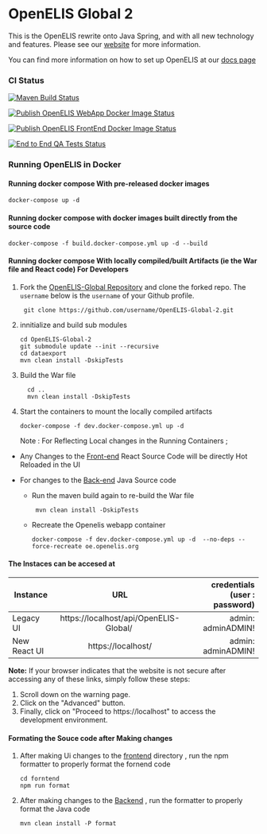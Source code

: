 # OpenELIS Global 2

This is the OpenELIS rewrite onto Java Spring, and with all new technology and
features. Please see our [website](http://www.openelis-global.org/) for more
information.

You can find more information on how to set up OpenELIS at our
[docs page](http://docs.openelis-global.org/)

### CI Status

[![Maven Build Status](https://github.com/I-TECH-UW/OpenELIS-Global-2/actions/workflows/ci.yml/badge.svg)](https://github.com/I-TECH-UW/OpenELIS-Global-2/actions/workflows/ci.yml)

[![Publish OpenELIS WebApp Docker Image Status](https://github.com/I-TECH-UW/OpenELIS-Global-2/actions/workflows/publish.yml/badge.svg)](https://github.com/I-TECH-UW/OpenELIS-Global-2/actions/workflows/publish.yml)

[![Publish OpenELIS FrontEnd Docker Image Status](https://github.com/I-TECH-UW/OpenELIS-Global-2/actions/workflows/publish-frontend.yml/badge.svg)](https://github.com/I-TECH-UW/OpenELIS-Global-2/actions/workflows/publish-frontend.yml)

[![End to End QA Tests Status](https://github.com/I-TECH-UW/OpenELIS-Global-2/actions/workflows/frontend-qa.yml/badge.svg)](https://github.com/I-TECH-UW/OpenELIS-Global-2/actions/workflows/frontend-qa.yml)

### Running OpenELIS in Docker

#### Running docker compose With pre-released docker images

    docker-compose up -d

#### Running docker compose with docker images built directly from the source code

    docker-compose -f build.docker-compose.yml up -d --build

#### Running docker compose With locally compiled/built Artifacts (ie the War file and React code) For Developers

1.  Fork the
    [OpenELIS-Global Repository](https://github.com/I-TECH-UW/OpenELIS-Global-2.git)
    and clone the forked repo. The `username` below is the `username` of your
    Github profile.

         git clone https://github.com/username/OpenELIS-Global-2.git

2.  innitialize and build sub modules

        cd OpenELIS-Global-2
        git submodule update --init --recursive
        cd dataexport
        mvn clean install -DskipTests

3.  Build the War file

          cd ..
          mvn clean install -DskipTests

4.  Start the containers to mount the locally compiled artifacts

        docker-compose -f dev.docker-compose.yml up -d

    Note : For Reflecting Local changes in the Running Containers ;

- Any Changes to the [Front-end](./frontend/) React Source Code will be directly
  Hot Reloaded in the UI
- For changes to the [Back-end](./src/) Java Source code

  - Run the maven build again to re-build the War file

         mvn clean install -DskipTests

  - Recreate the Openelis webapp container

        docker-compose -f dev.docker-compose.yml up -d  --no-deps --force-recreate oe.openelis.org

#### The Instaces can be accesed at

| Instance     |                   URL                   | credentials (user : password) |
| ------------ | :-------------------------------------: | ----------------------------: |
| Legacy UI    | https://localhost/api/OpenELIS-Global/  |            admin: adminADMIN! |
| New React UI |           https://localhost/            |            admin: adminADMIN! |

**Note:** If your browser indicates that the website is not secure after
accessing any of these links, simply follow these steps:

1. Scroll down on the warning page.
2. Click on the "Advanced" button.
3. Finally, click on "Proceed to https://localhost" to access the development
   environment.

#### Formating the Souce code after Making changes

1.  After making Ui changes to the [frontend](./frontend/) directory , run the
    npm formatter to properly format the fornend code

        cd forntend
        npm run format

2.  After making changes to the [Backend](./src/) , run the formatter to
    properly format the Java code

        mvn clean install -P format
